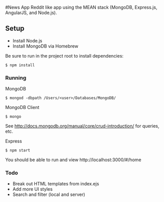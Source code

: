 #News App
Reddit like app using the MEAN stack (MongoDB, Express.js, AngularJS, and Node.js).

## Setup

* Install Node.js
* Install MongoDB via Homebrew

Be sure to run in the project root to install dependencies:

	$ npm install

### Running

MongoDB

	$ mongod -dbpath /Users/<user>/Databases/MongoDB/
	
MongoDB Client

	$ mongo
	
See http://docs.mongodb.org/manual/core/crud-introduction/ for queries, etc.

Express

	$ npm start
	
You should be able to run and view http://localhost:3000/#/home


### Todo

* Break out HTML templates from index.ejs
* Add more UI styles
* Search and filter (local and server)
	